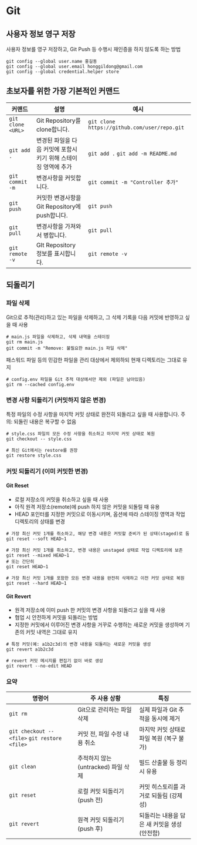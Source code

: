# Git

## 사용자 정보 영구 저장

사용자 정보를 영구 저장하고, Git Push 등 수행시 재인증을 하지 않도록 하는 방법

```
git config --global user.name 홍길동
git config --global user.email honggildong@gmail.com
git config --global credential.helper store
```

## 초보자를 위한 가장 기본적인 커맨드

| 커맨드             | 설명                         | 예시                                         |
|-------------------|------------------------------|----------------------------------------------|
| `git clone <URL>` | Git Repository를 clone합니다. | `git clone https://github.com/user/repo.git` |
| `git add .`       | 변경된 파일을 다음 커밋에 포함시키기 위해 스테이징 영역에 추가 | `git add .` `git add -m README.md`|
| `git commit -m`   | 변경사항을 커밋합니다. | `git commit -m "Controller 추가"` |
| `git push`        | 커밋한 변경사항을 Git Repository에 push합니다. | `git push` |
| `git pull`        | 변경사항을 가져와서 병합니다. | `git pull` |
| `git remote -v`   | GIt Repository 정보를 표시합니다.| `git remote -v` |

## 되돌리기

### 파일 삭제

Git으로 추적(관리)하고 있는 파일을 삭제하고, 그 삭제 기록을 다음 커밋에 반영하고 싶을 때 사용

```
# main.js 파일을 삭제하고, 삭제 내역을 스테이징
git rm main.js
git commit -m "Remove: 불필요한 main.js 파일 삭제"
```

패스워드 파일 등의 민감한 파일을 관리 대상에서 제외하되 현재 디렉토리는 그대로 유지

```
# config.env 파일을 Git 추적 대상에서만 제외 (파일은 남아있음)
git rm --cached config.env
```

### 변경 사항 되돌리기 (커밋하지 않은 변경)

특정 파일의 수정 사항을 마지막 커밋 상태로 완전히 되돌리고 싶을 때 사용합니다. 주의: 되돌린 내용은 복구할 수 없음

```
# style.css 파일의 모든 수정 사항을 취소하고 마지막 커밋 상태로 복원
git checkout -- style.css

# 최신 Git에서는 restore를 권장
git restore style.css
```

### 커밋 되돌리기 (이미 커밋한 변경)

#### Git Reset

* 로컬 저장소의 커밋을 취소하고 싶을 때 사용
* 아직 원격 저장소(remote)에 push 하지 않은 커밋을 되돌릴 때 유용
* HEAD 포인터를 지정한 커밋으로 이동시키며, 옵션에 따라 스테이징 영역과 작업 디렉토리의 상태를 변경

```
# 가장 최신 커밋 1개를 취소하고, 해당 변경 내용은 커밋할 준비가 된 상태(staged)로 둠
git reset --soft HEAD~1

# 가장 최신 커밋 1개를 취소하고, 변경 내용은 unstaged 상태로 작업 디렉토리에 보존
git reset --mixed HEAD~1
# 또는 간단히
git reset HEAD~1

# 가장 최신 커밋 1개를 포함한 모든 변경 내용을 완전히 삭제하고 이전 커밋 상태로 복원
git reset --hard HEAD~1
```

#### Git Revert

* 원격 저장소에 이미 push 한 커밋의 변경 사항을 되돌리고 싶을 때 사용
* 협업 시 안전하게 커밋을 되돌리는 방법
* 지정한 커밋에서 이루어진 변경 사항을 거꾸로 수행하는 새로운 커밋을 생성하며 기존의 커밋 내역은 그대로 유지

```
# 특정 커밋(예: a1b2c3d)의 변경 내용을 되돌리는 새로운 커밋을 생성
git revert a1b2c3d

# revert 커밋 메시지를 편집기 없이 바로 생성
git revert --no-edit HEAD
```

### 요약

| 명령어	| 주 사용 상황 | 특징 | 
|-------|-------------|------|
| `git rm`	| Git으로 관리하는 파일 삭제	 | 실제 파일과 Git 추적을 동시에 제거 | 
| `git checkout -- <file>` `git restore <file>`	 | 커밋 전, 파일 수정 내용 취소	 | 마지막 커밋 상태로 파일 복원 (복구 불가) | 
| `git clean`	| 추적하지 않는(untracked) 파일 삭제	 | 빌드 산출물 등 정리 시 유용 | 
| `git reset`	| 로컬 커밋 되돌리기 (push 전)	 | 커밋 히스토리를 과거로 되돌림 (강제성) | 
| `git revert`	| 원격 커밋 되돌리기 (push 후)	 | 되돌리는 내용을 담은 새 커밋을 생성 (안전함) | 



